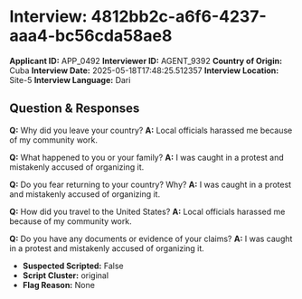# Interview: 4812bb2c-a6f6-4237-aaa4-bc56cda58ae8
**Applicant ID:** APP_0492
**Interviewer ID:** AGENT_9392
**Country of Origin:** Cuba
**Interview Date:** 2025-05-18T17:48:25.512357
**Interview Location:** Site-5
**Interview Language:** Dari

## Question & Responses

**Q:** Why did you leave your country?
**A:** Local officials harassed me because of my community work.

**Q:** What happened to you or your family?
**A:** I was caught in a protest and mistakenly accused of organizing it.

**Q:** Do you fear returning to your country? Why?
**A:** I was caught in a protest and mistakenly accused of organizing it.

**Q:** How did you travel to the United States?
**A:** Local officials harassed me because of my community work.

**Q:** Do you have any documents or evidence of your claims?
**A:** I was caught in a protest and mistakenly accused of organizing it.

- **Suspected Scripted:** False
- **Script Cluster:** original
- **Flag Reason:** None